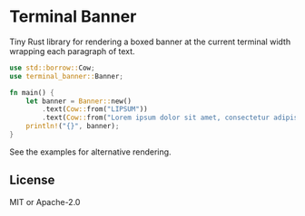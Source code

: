 # Terminal Banner

Tiny Rust library for rendering a boxed banner at the current terminal width wrapping each paragraph of text.

```rust
use std::borrow::Cow;
use terminal_banner::Banner;

fn main() {
    let banner = Banner::new()
        .text(Cow::from("LIPSUM"))
        .text(Cow::from("Lorem ipsum dolor sit amet, consectetur adipiscing elit, sed do eiusmod tempor incididunt ut labore et dolore magna aliqua. Ut enim ad minim veniam, quis nostrud exercitation ullamco laboris nisi ut aliquip ex ea commodo consequat. Duis aute irure dolor in reprehenderit in voluptate velit esse cillum dolore eu fugiat nulla pariatur. Excepteur sint occaecat cupidatat non proident, sunt in culpa qui officia deserunt mollit anim id est laborum.")).render();
    println!("{}", banner);
}
```

See the examples for alternative rendering.

## License

MIT or Apache-2.0
